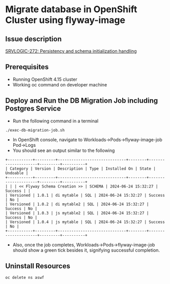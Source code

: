# Migrate database in OpenShift Cluster using flyway-image

## Issue description
[SRVLOGIC-272: Persistency and schema initialization handling](https://issues.redhat.com/browse/SRVLOGIC-272)

## Prerequisites
* Running OpenShift 4.15 cluster
* Working oc command on developer machine

## Deploy and Run the DB Migration Job including Postgres Service
* Run the following command in a terminal
```shell
./exec-db-migration-job.sh
```
* In OpenShift console, navigate to Workloads->Pods->flyway-image-job Pod->Logs
* You should see an output similar to the following
```text
+-----------+---------+------------------------------+--------+---------------------+---------+----------+
| Category | Version | Description | Type | Installed On | State | Undoable |
+-----------+---------+------------------------------+--------+---------------------+---------+----------+
| | | << Flyway Schema Creation >> | SCHEMA | 2024-06-24 15:32:27 | Success | |
| Versioned | 1.0.1 | di mytable | SQL | 2024-06-24 15:32:27 | Success | No |
| Versioned | 1.0.2 | di mytable2 | SQL | 2024-06-24 15:32:27 | Success | No |
| Versioned | 1.0.3 | js mytable2 | SQL | 2024-06-24 15:32:27 | Success | No |
| Versioned | 1.0.4 | js mytable | SQL | 2024-06-24 15:32:27 | Success | No |
+-----------+---------+------------------------------+--------+---------------------+---------+----------+
```
* Also, once the job completes, Workloads->Pods->flyway-image-job should show a green tick besides it, signifying successful completion. 

## Uninstall Resources
```shell
oc delete ns aswf
```